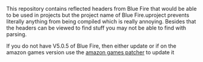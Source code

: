 This repository contains reflected headers from Blue Fire that would be able to be used in projects but the project name of Blue Fire.uproject prevents literally anything from being compiled which is really annoying.
Besides that the headers can be viewed to find stuff you may not be able to find with parsing.

If you do not have V5.0.5 of Blue Fire, then either update or if on the amazon games version use the [amazon games patcher](https://drive.google.com/file/d/1MmhrzQuAyoAI455vEfJnM6sArhFXL3x5/view?usp=sharing) to update it
